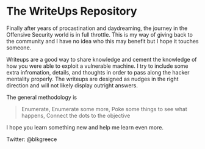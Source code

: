 # The WriteUps Repository

Finally after years of procastination and daydreaming, the journey in the Offensive Security world is in full throttle. This is my way of giving back to the community and I have no idea who this may benefit but I hope it touches someone. 

Writeups are a good way to share knowledge and cement the knowledge of how you were able to exploit a vulnerable machine. I try to include some extra infromation, details, and thoughts in order to pass along the hacker mentality properly. The writeups are designed as nudges in the right direction and will not likely display outright answers. 

The general methodology is
  > Enumerate, Enumerate some more, Poke some things to see what happens, Connect the dots to the objective
  
I hope you learn something new and help me learn even more.

Twitter: @blkgreece
